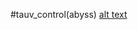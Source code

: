 #tauv_control(abyss)
[alt text](https://github.com/hayrilatif/tauv_control/blob/main/files/images/tauv-control.png?raw=True)
